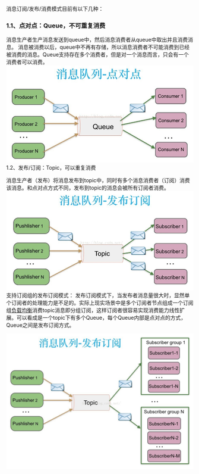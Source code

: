消息订阅/发布/消费模式目前有以下几种：

### 1.1、点对点：Queue，不可重复消费

消息生产者生产消息发送到queue中，然后消息消费者从queue中取出并且消费消息。 消息被消费以后，queue中不再有存储，所以消息消费者不可能消费到已经被消费的消息。Queue支持存在多个消费者，但是对一个消息而言，只会有一个消费者可以消费。![](/assets/vr9cjekb27.jpeg)1.2、发布/订阅：Topic，可以重复消费

消息生产者（发布）将消息发布到topic中，同时有多个消息消费者（订阅）消费该消息。和点对点方式不同，发布到topic的消息会被所有订阅者消费。![](/assets/i49pzz26q1.jpeg)支持订阅组的发布订阅模式： 发布订阅模式下，当发布者消息量很大时，显然单个订阅者的处理能力是不足的。实际上现实场景中是多个订阅者节点组成一个订阅组[负载均衡](https://cloud.tencent.com/product/clb?from=10680)消费topic消息即分组订阅，这样订阅者很容易实现消费能力线性扩展。可以看成是一个topic下有多个Queue，每个Queue内部是点对点的方式，Queue之间是发布订阅方式。

![](/assets/ykox7i2u7w.jpeg)

